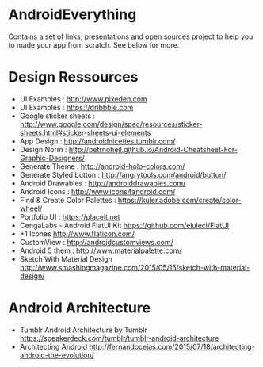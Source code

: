 # AndroidEverything

Contains a set of links, presentations and open sources project to help you to made your app from scratch. See below for more.

# Design Ressources
- UI Examples : http://www.pixeden.com
- UI Examples : https://dribbble.com
- Google sticker sheets : http://www.google.com/design/spec/resources/sticker-sheets.html#sticker-sheets-ui-elements
- App Design : http://androidniceties.tumblr.com/ 
- Design Norm : http://petrnohejl.github.io/Android-Cheatsheet-For-Graphic-Designers/ 
- Generate Theme : http://android-holo-colors.com/ 
- Generate Styled button  : http://angrytools.com/android/button/
- Android Drawables : http://androiddrawables.com/
- Android Icons : http://www.icons4android.com/
- Find & Create Color Palettes : https://kuler.adobe.com/create/color-wheel/
- Portfolio UI : https://placeit.net
- CengaLabs - Android FlatUI Kit https://github.com/eluleci/FlatUI 
- +1 Icones http://www.flaticon.com/
- CustomView : http://androidcustomviews.com/
- Android 5 them : http://www.materialpalette.com/
- Sketch With Material Design http://www.smashingmagazine.com/2015/05/15/sketch-with-material-design/

# Android Architecture
- Tumblr Android Architecture by Tumblr https://speakerdeck.com/tumblr/tumblr-android-architecture
- Architecting Android http://fernandocejas.com/2015/07/18/architecting-android-the-evolution/


